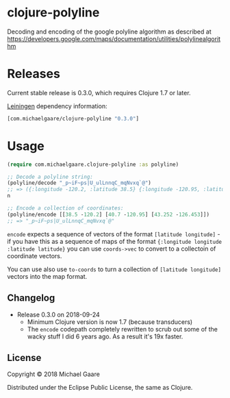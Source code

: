 # clojure-polyline

Decoding and encoding of the google polyline algorithm as described at
https://developers.google.com/maps/documentation/utilities/polylinealgorithm

# Releases

Current stable release is 0.3.0, which requires Clojure 1.7 or later.

[Leiningen](https://github.com/technomancy/leiningen) dependency information:
```clojure
[com.michaelgaare/clojure-polyline "0.3.0"]
```

# Usage

```clojure
(require com.michaelgaare.clojure-polyline :as polyline)

;; Decode a polyline string:
(polyline/decode "_p~iF~ps|U_ulLnnqC_mqNvxq`@")
;; => ({:longitude -120.2, :latitude 38.5} {:longitude -120.95, :latitude 40.7} {:longitude -126.453, :latitude 43.252})
n

;; Encode a collection of coordinates:
(polyline/encode [[38.5 -120.2] [40.7 -120.95] [43.252 -126.453]])
;; => "_p~iF~ps|U_ulLnnqC_mqNvxq`@"
```

`encode` expects a sequence of vectors of the format `[latitude
longitude]` - if you have this as a sequence of maps of the format
`{:longitude longitude :latitude latitude}` you can use `coords->vec` to
convert to a collectoin of coordinate vectors.

You can use also use `to-coords` to turn a collection of `[latitude
longitude]` vectors into the map format.

## Changelog

* Release 0.3.0 on 2018-09-24
  * Minimum Clojure version is now 1.7 (because transducers)
  * The `encode` codepath completely rewritten to scrub out some of
    the wacky stuff I did 6 years ago. As a result it's 19x faster.

## License

Copyright © 2018 Michael Gaare

Distributed under the Eclipse Public License, the same as Clojure.
